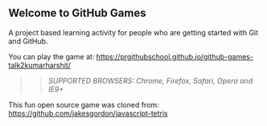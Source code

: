 ## Welcome to GitHub Games

A project based learning activity for people who are getting started with Git and GitHub.

You can play the game at: https://prgithubschool.github.io/github-games-talk2kumarharshit/

>> _*SUPPORTED BROWSERS*: Chrome, Firefox, Safari, Opera and IE9+_

This fun open source game was cloned from: https://github.com/jakesgordon/javascript-tetris
